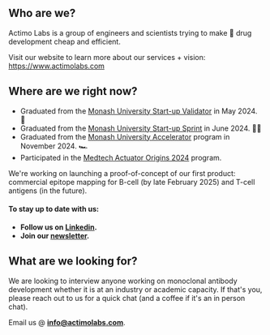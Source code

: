 ## Who are we?
Actimo Labs is a group of engineers and scientists trying to make 💊 drug development cheap and efficient.

Visit our website to learn more about our services + vision: https://www.actimolabs.com

## Where are we right now?
- Graduated from the [Monash University Start-up Validator](https://www.monash.edu/entrepreneurship/programs/validator) in May 2024. 📝
- Graduated from the [Monash University Start-up Sprint](https://www.monash.edu/entrepreneurship/programs/startup-sprint) in June 2024. 🏃‍♂️
- Graduated from the [Monash University Accelerator](https://www.monash.edu/entrepreneurship/programs/accelerator) program in November 2024.  🏎️
- Participated in the [Medtech Actuator Origins 2024](https://medtechactuator.com/meet-the-medtech-actuator-origin-australia-2024-cohort/) program.

We're working on launching a proof-of-concept of our first product: commercial epitope mapping for B-cell (by late February 2025) and T-cell antigens (in the future).

#### To stay up to date with us:

- **Follow us on [Linkedin](https://www.linkedin.com/company/actimo-labs).**
- **Join our [newsletter](https://www.actimolabs.com/about#sign-up-newsletter).**

## What are we looking for?
We are looking to interview anyone working on monoclonal antibody development whether it is at an industry or academic capacity. If that's you, please reach out to us for a quick chat (and a coffee if it's an in person chat).

Email us @ **info@actimolabs.com**.
